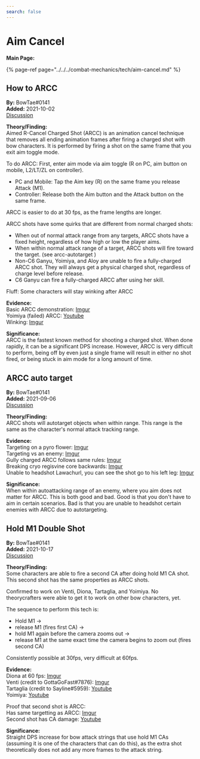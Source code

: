 ```yaml
---
search: false
---
```


# Aim Cancel

**Main Page:**  

{% page-ref page="../../../combat-mechanics/tech/aim-cancel.md" %}

## How to ARCC

**By:** BowTae#0141  
**Added:** 2021-10-02  
[Discussion](https://tickettool.xyz/direct?url=https://cdn.discordapp.com/attachments/890849433317683240/894209658531753984/transcript-arcc-writeup.html)

**Theory/Finding:**  
Aimed R-Cancel Charged Shot (ARCC) is an animation cancel technique that removes all ending animation frames after firing a charged shot with bow characters. It is performed by firing a shot on the same frame that you exit aim toggle mode.

To do ARCC: First, enter aim mode via aim toggle (R on PC, aim button on mobile, L2/LT/ZL on controller).
* PC and Mobile: Tap the Aim key (R) on the same frame you release Attack (M1).
* Controller: Release both the Aim button and the Attack button on the same frame.

ARCC is easier to do at 30 fps, as the frame lengths are longer.

ARCC shots have some quirks that are different from normal charged shots:
* When out of normal attack range from any targets, ARCC shots have a fixed height, regardless of how high or low the player aims.
* When within normal attack range of a target, ARCC shots will fire toward the target. (see arcc-autotarget )
* Non-C6 Ganyu, Yoimiya, and Aloy are unable to fire a fully-charged ARCC shot. They will always get a physical charged shot, regardless of charge level before release.
* C6 Ganyu can fire a fully-charged ARCC after using her skill.

Fluff: Some characters will stay winking after ARCC

**Evidence:**  
Basic ARCC demonstration: [Imgur](https://imgur.com/BvuqB5g)  
Yoimiya (failed) ARCC: [Youtube](https://youtu.be/YDub_dO1rKw)  
Winking: [Imgur](https://imgur.com/TPvTNjU)

**Significance:**  
ARCC is the fastest known method for shooting a charged shot. When done rapidly, it can be a significant DPS increase. However, ARCC is very difficult to perform, being off by even just a single frame will result in either no shot fired, or being stuck in aim mode for a long amount of time.

## ARCC auto target

**By:** BowTae#0141  
**Added:** 2021-09-06  
[Discussion](https://tickettool.xyz/direct?url=https://cdn.discordapp.com/attachments/883799215891972156/884452500617461820/transcript-arcc-autotarget.html)

**Theory/Finding:**  
ARCC shots will autotarget objects when within range. This range is the same as the character's normal attack tracking range.

**Evidence:**  
Targeting on a pyro flower: [Imgur](https://imgur.com/NNt1YIS)  
Targeting vs an enemy: [Imgur](https://imgur.com/VzxYzob)  
Gully charged ARCC follows same rules: [Imgur](https://imgur.com/Psfl4nl)  
Breaking cryo regisvine core backwards: [Imgur](https://imgur.com/eoFlflL)  
Unable to headshot Lawachurl, you can see the shot go to his left leg: [Imgur](https://imgur.com/MYgAQ65)

**Significance:**  
When within autoattacking range of an enemy, where you aim does not matter for ARCC. This is both good and bad. Good is that you don't have to aim in certain scenarios. Bad is that you are unable to headshot certain enemies with ARCC due to autotargeting.

## Hold M1 Double Shot

**By:** BowTae#0141  
**Added:** 2021-10-17  
[Discussion](https://tickettool.xyz/direct?url=https://cdn.discordapp.com/attachments/892681715745710100/899116235403460638/transcript-hold-m1-double-shot.html)

**Theory/Finding:**  
Some characters are able to fire a second CA after doing hold M1 CA shot. This second shot has the same properties as ARCC shots.

Confirmed to work on Venti, Diona, Tartaglia, and Yoimiya. No theorycrafters were able to get it to work on other bow characters, yet.

The sequence to perform this tech is:
* Hold M1 -> 
* release M1 (fires first CA) -> 
* hold M1 again before the camera zooms out -> 
* release M1 at the same exact time the camera begins to zoom out (fires second CA)

Consistently possible at 30fps, very difficult at 60fps.

**Evidence:**  
Diona at 60 fps: [Imgur](https://imgur.com/itkCyVm)  
Venti (credit to GottaGoFast#7876): [Imgur](https://imgur.com/a/DCdea1n)  
Tartaglia (credit to Sayline#5959): [Youtube](https://youtu.be/Z6WmXS8mo_o)  
Yoimiya: [Youtube](https://youtu.be/0Q4jsgySdqU)

Proof that second shot is ARCC:  
Has same targetting as ARCC: [Imgur](https://imgur.com/6XgzeiX)  
Second shot has CA damage: [Youtube](https://youtu.be/WDjgMb6D6Ck)  

**Significance:**  
Straight DPS increase for bow attack strings that use hold M1 CAs (assuming it is one of the characters that can do this), as the extra shot theoretically does not add any more frames to the attack string.
